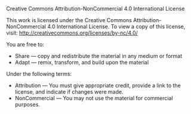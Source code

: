 Creative Commons Attribution-NonCommercial 4.0 International License

This work is licensed under the Creative Commons Attribution-NonCommercial 4.0 International License. 
To view a copy of this license, visit: http://creativecommons.org/licenses/by-nc/4.0/

You are free to:
- Share — copy and redistribute the material in any medium or format
- Adapt — remix, transform, and build upon the material

Under the following terms:
- Attribution — You must give appropriate credit, provide a link to the license, and indicate if changes were made.
- NonCommercial — You may not use the material for commercial purposes.
